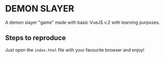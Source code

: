 # DEMON SLAYER

A demon slayer "game" made with basic VueJS v.2 with learning purposes.

## Steps to reproduce

Just open the `index.html` file with your favourite browser and enjoy!

